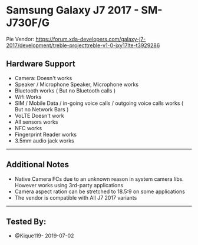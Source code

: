 # Samsung Galaxy J7 2017 - SM-J730F/G
Pie Vendor:
https://forum.xda-developers.com/galaxy-j7-2017/development/treble-projecttreble-v1-0-jxy17lte-t3929286
 ## Hardware Support
 * Camera: 
Doesn't works 
 * Speaker / Microphone
Speaker, Microphone works
 * Bluetooth
works ( But no Bluetooth calls )
 * Wifi
Works
 * SIM / Mobile Data / in-going voice calls / outgoing voice calls
works ( But no Network Bars )
 * VoLTE
Doesn't work
* All sensors
works
 * NFC
works
 * Fingerprint Reader
works
 * 3.5mm audio jack
works
 ***
## Additional Notes
* Native Camera FCs due to an unknown reason in system camera libs. However works using 3rd-party applications
* Camera aspect ration can be stretched to 18.5:9 on some applications
* The vendor is compatible with All J7 2017 variants
 ***

 ## Tested By:
* @Kique119- 2019-07-02
